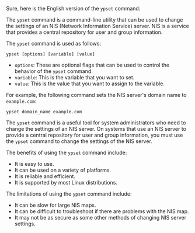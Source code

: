 Sure, here is the English version of the `ypset` command:

The `ypset` command is a command-line utility that can be used to change the settings of an NIS (Network Information Service) server. NIS is a service that provides a central repository for user and group information.

The `ypset` command is used as follows:

```
ypset [options] [variable] [value]
```

* `options`: These are optional flags that can be used to control the behavior of the `ypset` command.
* `variable`: This is the variable that you want to set.
* `value`: This is the value that you want to assign to the variable.

For example, the following command sets the NIS server's domain name to `example.com`:

```
ypset domain_name example.com
```

The `ypset` command is a useful tool for system administrators who need to change the settings of an NIS server. On systems that use an NIS server to provide a central repository for user and group information, you must use the `ypset` command to change the settings of the NIS server.

The benefits of using the `ypset` command include:

* It is easy to use.
* It can be used on a variety of platforms.
* It is reliable and efficient.
* It is supported by most Linux distributions.

The limitations of using the `ypset` command include:

* It can be slow for large NIS maps.
* It can be difficult to troubleshoot if there are problems with the NIS map.
* It may not be as secure as some other methods of changing NIS server settings.
